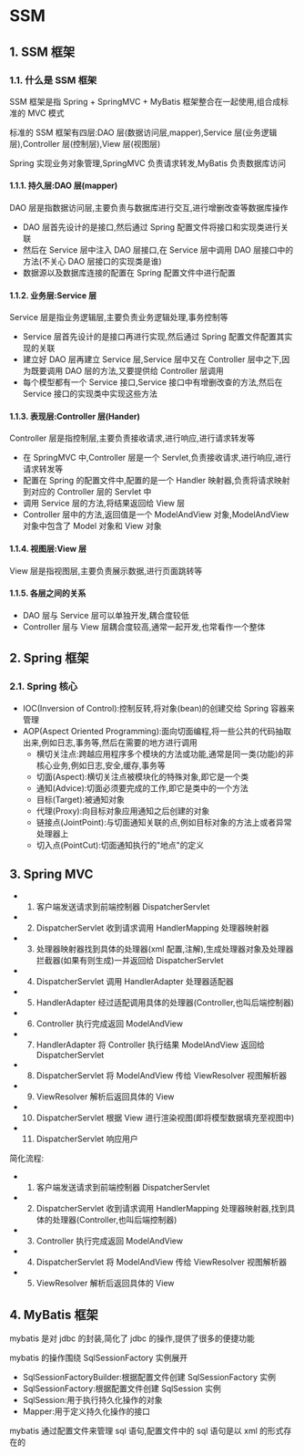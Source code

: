 # SSM

## 1. SSM 框架

### 1.1. 什么是 SSM 框架

SSM 框架是指 Spring + SpringMVC + MyBatis 框架整合在一起使用,组合成标准的 MVC 模式

标准的 SSM 框架有四层:DAO 层(数据访问层,mapper),Service 层(业务逻辑层),Controller 层(控制层),View 层(视图层)

Spring 实现业务对象管理,SpringMVC 负责请求转发,MyBatis 负责数据库访问

#### 1.1.1. 持久层:DAO 层(mapper)

DAO 层是指数据访问层,主要负责与数据库进行交互,进行增删改查等数据库操作

- DAO 层首先设计的是接口,然后通过 Spring 配置文件将接口和实现类进行关联
- 然后在 Service 层中注入 DAO 层接口,在 Service 层中调用 DAO 层接口中的方法(不关心 DAO 层接口的实现类是谁)
- 数据源以及数据库连接的配置在 Spring 配置文件中进行配置

#### 1.1.2. 业务层:Service 层

Service 层是指业务逻辑层,主要负责业务逻辑处理,事务控制等

- Service 层首先设计的是接口再进行实现,然后通过 Spring 配置文件配置其实现的关联
- 建立好 DAO 层再建立 Service 层,Service 层中又在 Controller 层中之下,因为既要调用 DAO 层的方法,又要提供给 Controller 层调用
- 每个模型都有一个 Service 接口,Service 接口中有增删改查的方法,然后在 Service 接口的实现类中实现这些方法

#### 1.1.3. 表现层:Controller 层(Hander)

Controller 层是指控制层,主要负责接收请求,进行响应,进行请求转发等

- 在 SpringMVC 中,Controller 层是一个 Servlet,负责接收请求,进行响应,进行请求转发等
- 配置在 Spring 的配置文件中,配置的是一个 Handler 映射器,负责将请求映射到对应的 Controller 层的 Servlet 中
- 调用 Service 层的方法,将结果返回给 View 层
- Controller 层中的方法,返回值是一个 ModelAndView 对象,ModelAndView 对象中包含了 Model 对象和 View 对象

#### 1.1.4. 视图层:View 层

View 层是指视图层,主要负责展示数据,进行页面跳转等

#### 1.1.5. 各层之间的关系

- DAO 层与 Service 层可以单独开发,耦合度较低
- Controller 层与 View 层耦合度较高,通常一起开发,也常看作一个整体

## 2. Spring 框架

### 2.1. Spring 核心

- IOC(Inversion of Control):控制反转,将对象(bean)的创建交给 Spring 容器来管理
- AOP(Aspect Oriented Programming):面向切面编程,将一些公共的代码抽取出来,例如日志,事务等,然后在需要的地方进行调用
  - 横切关注点:跨越应用程序多个模块的方法或功能,通常是同一类(功能)的非核心业务,例如日志,安全,缓存,事务等
  - 切面(Aspect):横切关注点被模块化的特殊对象,即它是一个类
  - 通知(Advice):切面必须要完成的工作,即它是类中的一个方法
  - 目标(Target):被通知对象
  - 代理(Proxy):向目标对象应用通知之后创建的对象
  - 链接点(JointPoint):与切面通知关联的点,例如目标对象的方法上或者异常处理器上
  - 切入点(PointCut):切面通知执行的"地点"的定义

## 3. Spring MVC

- 1. 客户端发送请求到前端控制器 DispatcherServlet
- 2. DispatcherServlet 收到请求调用 HandlerMapping 处理器映射器
- 3. 处理器映射器找到具体的处理器(xml 配置,注解),生成处理器对象及处理器拦截器(如果有则生成)一并返回给 DispatcherServlet
- 4. DispatcherServlet 调用 HandlerAdapter 处理器适配器
- 5. HandlerAdapter 经过适配调用具体的处理器(Controller,也叫后端控制器)
- 6. Controller 执行完成返回 ModelAndView
- 7. HandlerAdapter 将 Controller 执行结果 ModelAndView 返回给 DispatcherServlet
- 8. DispatcherServlet 将 ModelAndView 传给 ViewResolver 视图解析器
- 9. ViewResolver 解析后返回具体的 View
- 10. DispatcherServlet 根据 View 进行渲染视图(即将模型数据填充至视图中)
- 11. DispatcherServlet 响应用户

简化流程:

- 1. 客户端发送请求到前端控制器 DispatcherServlet
- 2. DispatcherServlet 收到请求调用 HandlerMapping 处理器映射器,找到具体的处理器(Controller,也叫后端控制器)
- 3. Controller 执行完成返回 ModelAndView
- 4. DispatcherServlet 将 ModelAndView 传给 ViewResolver 视图解析器
- 5. ViewResolver 解析后返回具体的 View

## 4. MyBatis 框架

mybatis 是对 jdbc 的封装,简化了 jdbc 的操作,提供了很多的便捷功能

mybatis 的操作围绕 SqlSessionFactory 实例展开

- SqlSessionFactoryBuilder:根据配置文件创建 SqlSessionFactory 实例
- SqlSessionFactory:根据配置文件创建 SqlSession 实例
- SqlSession:用于执行持久化操作的对象
- Mapper:用于定义持久化操作的接口

mybatis 通过配置文件来管理 sql 语句,配置文件中的 sql 语句是以 xml 的形式存在的
